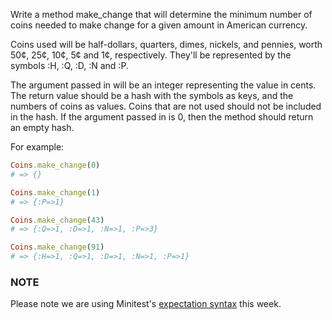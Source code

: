 Write a method make_change that will determine the minimum number of coins needed to make change for a given amount in American currency.

Coins used will be half-dollars, quarters, dimes, nickels, and pennies, worth 50¢, 25¢, 10¢, 5¢ and 1¢, respectively. They'll be represented by the symbols :H, :Q, :D, :N and :P.

The argument passed in will be an integer representing the value in cents. The return value should be a hash with the symbols as keys, and the numbers of coins as values. Coins that are not used should not be included in the hash. If the argument passed in is 0, then the method should return an empty hash.

For example:

```ruby
Coins.make_change(0)
# => {}

Coins.make_change(1)
# => {:P=>1}

Coins.make_change(43)
# => {:Q=>1, :D=>1, :N=>1, :P=>3}

Coins.make_change(91)
# => {:H=>1, :Q=>1, :D=>1, :N=>1, :P=>1}
```

### NOTE

Please note we are using Minitest's [expectation syntax](http://blog.teamtreehouse.com/short-introduction-minitest) this week.
